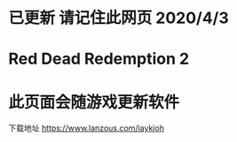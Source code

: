 已更新 请记住此网页 2020/4/3
==============================================
Red Dead Redemption 2
==============================================
此页面会随游戏更新软件
==============================================
下载地址 https://www.lanzous.com/iaykjoh



